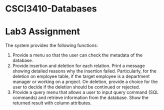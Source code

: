 # CSCI3410-Databases
# Lab3 Assignment
The system provides the following functions:
1. Provide a menu so that the user can check the metadata of the database.
2. Provide insertion and deletion for each relation. Print a message showing detailed
reasons why the insertion failed. Particularly, for the deletion on employee table, if the target employee is a
department manager or working on a project. On deletion, provide a choice for the user to decide if the deletion should be continued or rejected.
3. Provide a query menu that allows a user to input query command (SQL commands)
and retrieve information from the database. Show the returned result with column
attributes.
